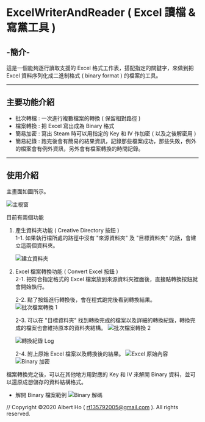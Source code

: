 # ExcelWriterAndReader ( Excel 讀檔 & 寫黨工具 )

## -簡介-
這是一個能夠逐行讀取支援的 Excel 格式工作表，搭配指定的關鍵字，來做到把 Excel 資料序列化成二進制格式 ( binary format ) 的檔案的工具。

---

## 主要功能介紹
- 批次轉檔 : 一次進行複數檔案的轉換 ( 保留相對路徑 )
- 檔案轉換 : 把 Excel 寫出成為 Binary 格式
- 簡易加密 : 寫出 Steam 時可以用指定的 Key 和 IV 作加密 ( 以及之後解密用 )
- 簡易紀錄 : 跑完後會有簡易的結果資訊，記錄那些檔案成功，那些失敗，例外的檔案會有例外資訊，另外會有檔案轉換的時間記錄。

---

## 使用介紹

主畫面如圖所示。

![主視窗](https://i.ibb.co/2s1rDWX/Excel-Converter.png)

目前有兩個功能

1. 產生資料夾功能 ( Creative Directory 按鈕 )   
   1-1. 如果執行檔所處的路徑中沒有 "來源資料夾" 及 "目標資料夾" 的話，會建立這兩個資料夾。
   
   ![建立資料夾](https://i.ibb.co/BZQfRfT/Excel-Converter-Create-Directory.png)

2. Excel 檔案轉換功能 ( Convert Excel 按鈕 )   
   2-1. 把符合指定格式的 Excel 檔案放到來源資料夾裡面後，直接點轉換按鈕就會開始執行。

   2-2. 點了按鈕進行轉換後，會在程式跑完後看到轉換結果。
   ![批次檔案轉換 1](https://i.ibb.co/7KMxmjh/Excel-Converter-Convert-Excel-Result.png)

   2-3. 可以在 "目標資料夾" 找到轉換完成的檔案以及詳細的轉換紀錄，轉換完成的檔案也會維持原本的資料夾結構。
   ![批次檔案轉換 2](https://i.ibb.co/8MdnhGX/vs.png)

   ![轉換紀錄 Log](https://i.ibb.co/8d7pgdM/Log.png)

   2-4. 附上原始 Excel 檔案以及轉換後的結果。
   ![Excel 原始內容](https://i.ibb.co/FVvzXYR/Excel.png)
   ![Binary 加密](https://i.ibb.co/DQd0nPz/Encrypted-Binary.png)


檔案轉換完之後，可以在其他地方用對應的 Key 和 IV 來解開 Binary 資料，並可以還原成想儲存的資料結構格式。

 - 解開 Binary 檔案範例
 ![Binary 解碼](https://i.ibb.co/GdxMBRR/Decrypted-Binary.png)











// Copyright ©2020 Albert Ho ( rt135792005@gmail.com ). All rights reserved.